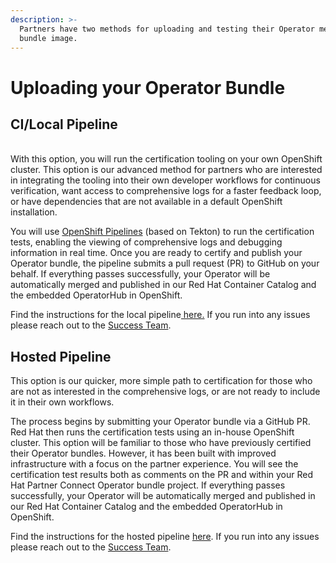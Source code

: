 ```yaml
---
description: >-
  Partners have two methods for uploading and testing their Operator metadata
  bundle image.
---
```


# Uploading your Operator Bundle

## CI/Local Pipeline <a href="#manually-upload-your-image" id="manually-upload-your-image"></a>

\
With this option, you will run the certification tooling on your own OpenShift cluster. This option is our advanced method for partners who are interested in integrating the tooling into their own developer workflows for continuous verification, want access to comprehensive logs for a faster feedback loop, or have dependencies that are not available in a default OpenShift installation.

You will use [OpenShift Pipelines](https://cloud.redhat.com/learn/topics/ci-cd) (based on Tekton) to run the certification tests, enabling the viewing of  comprehensive logs and debugging information in real time. Once you are ready to certify and publish your Operator bundle, the pipeline submits a pull request (PR) to GitHub on your behalf. If everything passes successfully, your Operator will be automatically merged and published in our Red Hat Container Catalog and the embedded OperatorHub in OpenShift.

Find the instructions for the local pipeline[ here.](https://github.com/redhat-openshift-ecosystem/certification-releases/blob/main/4.9/ga/ci-pipeline.md#operator-certification-ci-pipelineinstructions) If you run into any issues please reach out to the [Success Team](https://connect.redhat.com/support/technology-partner/#/).&#x20;

## Hosted Pipeline  <a href="#manually-upload-your-image" id="manually-upload-your-image"></a>

This option is our quicker, more simple path to certification for those who are not as interested in the comprehensive logs, or are not ready to include it in their own workflows.

The process begins by submitting your Operator bundle via a GitHub PR. Red Hat then runs the certification tests using an in-house OpenShift cluster. This option will be familiar to those who have previously certified their Operator bundles. However, it has been built with improved infrastructure with a focus on the partner experience. You will see the certification test results both as comments on the PR and within your Red Hat Partner Connect Operator bundle project. If everything passes successfully, your Operator will be automatically merged and published in our Red Hat Container Catalog and the embedded OperatorHub in OpenShift.

Find the instructions for the hosted pipeline [here](https://github.com/redhat-openshift-ecosystem/certification-releases/blob/main/4.9/ga/hosted-pipeline.md). If you run into any issues please reach out to the [Success Team](https://connect.redhat.com/support/technology-partner/#/).

